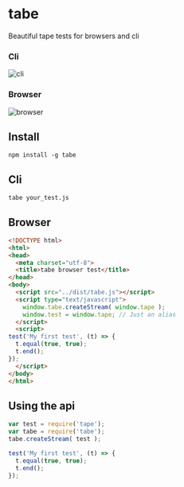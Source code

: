 # tabe
Beautiful tape tests for browsers and cli

### Cli
![cli](https://raw.githubusercontent.com/Josenzo/tabe/master/media/tabe-cli.gif)

### Browser
![browser](https://raw.githubusercontent.com/Josenzo/tabe/master/media/tabe-browser.gif)

## Install
`npm install -g tabe`

## Cli
`tabe your_test.js`

## Browser
```html
<!DOCTYPE html>
<html>
<head>
  <meta charset="utf-8">
  <title>tabe browser test</title>
</head>
<body>
  <script src="../dist/tabe.js"></script>
  <script type="text/javascript">
    window.tabe.createStream( window.tape );
    window.test = window.tape; // Just an alias
  </script>
  <script>
test('My first test', (t) => {
  t.equal(true, true);
  t.end();
});
  </script>
</body>
</html>
```

## Using the api
```js
var test = require('tape');
var tabe = require('tabe');
tabe.createStream( test );

test('My first test', (t) => {
  t.equal(true, true);
  t.end();
});
```
